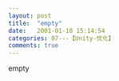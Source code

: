 ```yaml
---
layout: post
title:  "empty"
date:   2001-01-10 15:14:54
categories: 07---【Unity-优化】
comments: true
---
```

empty

